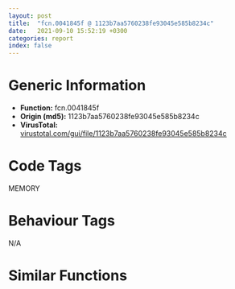 ```yaml
---
layout: post
title:  "fcn.0041845f @ 1123b7aa5760238fe93045e585b8234c"
date:   2021-09-10 15:52:19 +0300
categories: report
index: false
---
```


# Generic Information
- **Function:** fcn.0041845f
- **Origin (md5):** 1123b7aa5760238fe93045e585b8234c
- **VirusTotal:** [virustotal.com/gui/file/1123b7aa5760238fe93045e585b8234c][virustotal_ref]

# Code Tags
<span class="tag" id="MEMORY">MEMORY</span>


# Behaviour Tags
<span class="bhv-tag" id="na">N/A</span>

# Similar Functions
<script type="text/javascript" src="https://www.gstatic.com/charts/loader.js"></script>
<script type="text/javascript">

    google.charts.load('current', {'packages':['corechart']});
    google.charts.setOnLoadCallback(drawChart);

    function drawChart() {
    var data = new google.visualization.DataTable();
        data.addColumn('number', 'X');
        data.addColumn('number', 'Y');
        data.addColumn({type: 'string', role: 'tooltip', 'p': {'html': true}});
        data.addColumn({'type': 'string', 'role': 'style'});
        
        data.addRows([
    [521.29296875, -287.8450927734375, '<b><a href="/report/fcn.0041845f@1123b7aa5760238fe93045e585b8234c">fcn.0041845f</a><br>@1123b7aa5760238fe93045e585b8234c</b><br>push 0x14<br>push 0x42f608<br>call fcn.00417c8c<br>mov edi, dword[ebp+8]<br>xor ebx, ebx<br>cmp edi, ebx<br>jne 0x418482<br>push dword[ebp+0xc]<br>call fcn.00417b24<br>pop ecx<br>jmp 0x418606<br>mov esi, dword[ebp+0xc]<br>cmp esi, ebx<br>jne 0x418495<br>push edi<br>call fcn.00417b36<br>pop ecx<br>jmp 0x418604<br>cmp dword[0x53c694], 3<br>jne 0x4185d0<br>mov dword[ebp-0x1c], ebx<br>cmp esi, 0xffffffe0<br>ja 0x41859f<br>push 4<br>call fcn.0041aa08<br>pop ecx<br>mov dword[ebp-4], ebx<br>push edi<br>call fcn.0041aaec<br>pop ecx<br>mov dword[ebp-0x20], eax<br>cmp eax, ebx<br>je 0x41856f<br>cmp esi, dword[0x53c680]<br>ja 0x41851f<br>push esi<br>push edi<br>push eax<br>call fcn.0041afec<br>add esp, 0xc<br>test eax, eax<br>je 0x4184e7<br>mov dword[ebp-0x1c], edi<br>jmp 0x41851f<br>push esi<br>call fcn.0041b2cb<br>pop ecx<br>mov dword[ebp-0x1c], eax<br>cmp eax, ebx<br>je 0x41851f<br>mov eax, dword[edi-4]<br>dec eax<br>mov dword[ebp-0x24], eax<br>cmp eax, esi<br>jb 0x418502<br>mov eax, esi<br>push eax<br>push edi<br>push dword[ebp-0x1c]<br>call fcn.004167b0<br>push edi<br>call fcn.0041aaec<br>mov dword[ebp-0x20], eax<br>push edi<br>push eax<br>call fcn.0041ab17<br>add esp, 0x18<br>cmp dword[ebp-0x1c], ebx<br>jne 0x41856f<br>cmp esi, ebx<br>jne 0x41852e<br>xor esi, esi<br>inc esi<br>mov dword[ebp+0xc], esi<br>add esi, 0xf<br>and esi, 0xfffffff0<br>mov dword[ebp+0xc], esi<br>push esi<br>push ebx<br>push dword[0x53c690]<br>call dword[sym.imp.KERNEL32.dll_HeapAlloc]<br>mov dword[ebp-0x1c], eax<br>cmp eax, ebx<br>je 0x41856f<br>mov eax, dword[edi-4]<br>dec eax<br>mov dword[ebp-0x24], eax<br>cmp eax, esi<br>jb 0x418559<br>mov eax, esi<br>push eax<br>push edi<br>push dword[ebp-0x1c]<br>call fcn.004167b0<br>push edi<br>push dword[ebp-0x20]<br>call fcn.0041ab17<br>add esp, 0x14<br>or dword[ebp-4], 0xffffffff<br>call fcn.004185c7<br>cmp dword[ebp-0x20], ebx<br>jne 0x41859f<br>cmp esi, ebx<br>jne 0x418584<br>xor esi, esi<br>inc esi<br>add esi, 0xf<br>and esi, 0xfffffff0<br>mov dword[ebp+0xc], esi<br>push esi<br>push edi<br>push ebx<br>push dword[0x53c690]<br>call dword[sym.imp.KERNEL32.dll_HeapReAlloc]<br>mov dword[ebp-0x1c], eax<br>mov eax, dword[ebp-0x1c]<br>cmp eax, ebx<br>jne 0x418606<br>cmp dword[0x538f94], ebx<br>je 0x418606<br>push esi<br>call fcn.0041b5c7<br>pop ecx<br>test eax, eax<br>jne 0x4184a2<br>jmp 0x418604<br>xor eax, eax<br>cmp esi, 0xffffffe0<br>ja 0x4185ed<br>cmp esi, ebx<br>jne 0x4185de<br>xor esi, esi<br>inc esi<br>push esi<br>push edi<br>push ebx<br>push dword[0x53c690]<br>call dword[sym.imp.KERNEL32.dll_HeapReAlloc]<br>cmp eax, ebx<br>jne 0x418606<br>cmp dword[0x538f94], ebx<br>je 0x418606<br>push esi<br>call fcn.0041b5c7<br>pop ecx<br>test eax, eax<br>jne 0x4185d0<br>xor eax, eax<br>call fcn.00417cc7<br>ret <br><eoc> ', 'point { fill-color: #e0440e; }'],
[-521.29296875, 287.8448486328125, '<b><a href="/report/fcn.0040d9b3@59aef7c08025d70f84c85db2092fc99e">fcn.0040d9b3</a><br>@59aef7c08025d70f84c85db2092fc99e</b><br>push 0x14<br>push 0x42a540<br>call fcn.0040e2ec<br>mov edi, dword[ebp+8]<br>xor ebx, ebx<br>cmp edi, ebx<br>jne 0x40d9d6<br>push dword[ebp+0xc]<br>call fcn.0040b9f9<br>pop ecx<br>jmp 0x40db5a<br>mov esi, dword[ebp+0xc]<br>cmp esi, ebx<br>jne 0x40d9e9<br>push edi<br>call fcn.0040ba0b<br>pop ecx<br>jmp 0x40db58<br>cmp dword[0x437ae0], 3<br>jne 0x40db24<br>mov dword[ebp-0x1c], ebx<br>cmp esi, 0xffffffe0<br>ja 0x40daf3<br>push 4<br>call fcn.0040eed8<br>pop ecx<br>mov dword[ebp-4], ebx<br>push edi<br>call fcn.0040efbc<br>pop ecx<br>mov dword[ebp-0x20], eax<br>cmp eax, ebx<br>je 0x40dac3<br>cmp esi, dword[0x437acc]<br>ja 0x40da73<br>push esi<br>push edi<br>push eax<br>call fcn.0040f4bc<br>add esp, 0xc<br>test eax, eax<br>je 0x40da3b<br>mov dword[ebp-0x1c], edi<br>jmp 0x40da73<br>push esi<br>call fcn.0040f79b<br>pop ecx<br>mov dword[ebp-0x1c], eax<br>cmp eax, ebx<br>je 0x40da73<br>mov eax, dword[edi-4]<br>dec eax<br>mov dword[ebp-0x24], eax<br>cmp eax, esi<br>jb 0x40da56<br>mov eax, esi<br>push eax<br>push edi<br>push dword[ebp-0x1c]<br>call fcn.0040d460<br>push edi<br>call fcn.0040efbc<br>mov dword[ebp-0x20], eax<br>push edi<br>push eax<br>call fcn.0040efe7<br>add esp, 0x18<br>cmp dword[ebp-0x1c], ebx<br>jne 0x40dac3<br>cmp esi, ebx<br>jne 0x40da82<br>xor esi, esi<br>inc esi<br>mov dword[ebp+0xc], esi<br>add esi, 0xf<br>and esi, 0xfffffff0<br>mov dword[ebp+0xc], esi<br>push esi<br>push ebx<br>push dword[0x437adc]<br>call dword[sym.imp.KERNEL32.dll_HeapAlloc]<br>mov dword[ebp-0x1c], eax<br>cmp eax, ebx<br>je 0x40dac3<br>mov eax, dword[edi-4]<br>dec eax<br>mov dword[ebp-0x24], eax<br>cmp eax, esi<br>jb 0x40daad<br>mov eax, esi<br>push eax<br>push edi<br>push dword[ebp-0x1c]<br>call fcn.0040d460<br>push edi<br>push dword[ebp-0x20]<br>call fcn.0040efe7<br>add esp, 0x14<br>or dword[ebp-4], 0xffffffff<br>call fcn.0040db1b<br>cmp dword[ebp-0x20], ebx<br>jne 0x40daf3<br>cmp esi, ebx<br>jne 0x40dad8<br>xor esi, esi<br>inc esi<br>add esi, 0xf<br>and esi, 0xfffffff0<br>mov dword[ebp+0xc], esi<br>push esi<br>push edi<br>push ebx<br>push dword[0x437adc]<br>call dword[sym.imp.KERNEL32.dll_HeapReAlloc]<br>mov dword[ebp-0x1c], eax<br>mov eax, dword[ebp-0x1c]<br>cmp eax, ebx<br>jne 0x40db5a<br>cmp dword[0x436614], ebx<br>je 0x40db5a<br>push esi<br>call fcn.0040fa97<br>pop ecx<br>test eax, eax<br>jne 0x40d9f6<br>jmp 0x40db58<br>xor eax, eax<br>cmp esi, 0xffffffe0<br>ja 0x40db41<br>cmp esi, ebx<br>jne 0x40db32<br>xor esi, esi<br>inc esi<br>push esi<br>push edi<br>push ebx<br>push dword[0x437adc]<br>call dword[sym.imp.KERNEL32.dll_HeapReAlloc]<br>cmp eax, ebx<br>jne 0x40db5a<br>cmp dword[0x436614], ebx<br>je 0x40db5a<br>push esi<br>call fcn.0040fa97<br>pop ecx<br>test eax, eax<br>jne 0x40db24<br>xor eax, eax<br>call fcn.0040e327<br>ret <br><eoc> ', 'null'],

        ]);

    var options = {
        title: 'Similarity Plot',
        legend: 'none',
        colors: ['#dedbd9', '#e6693e', '#ec8f6e', '#f3b49f', '#f6c7b6'],
        tooltip: {isHtml: true, trigger: 'both'},
        explorer: {
        actions: ["dragToZoom", "rightClickToReset"],
        },
        chartArea: {
        width: '80%',
        height: '80%'
        },
        width: '100%',
        height: '100%'
    };

    var chart = new google.visualization.ScatterChart(document.getElementById('chart_div'));

    chart.draw(data, options);
    }
    
</script>


<div id="chart_div" style="width: 100%px; height: 100%;"></div>

# Disassembled Code
{% highlight nasm %}

push 0x14
push 0x42f608
call fcn.00417c8c
mov edi, dword[ebp+8]
xor ebx, ebx
cmp edi, ebx
jne 0x418482
push dword[ebp+0xc]
call fcn.00417b24
pop ecx
jmp 0x418606
mov esi, dword[ebp+0xc]
cmp esi, ebx
jne 0x418495
push edi
call fcn.00417b36
pop ecx
jmp 0x418604
cmp dword[0x53c694], 3
jne 0x4185d0
mov dword[ebp-0x1c], ebx
cmp esi, 0xffffffe0
ja 0x41859f
push 4
call fcn.0041aa08
pop ecx
mov dword[ebp-4], ebx
push edi
call fcn.0041aaec
pop ecx
mov dword[ebp-0x20], eax
cmp eax, ebx
je 0x41856f
cmp esi, dword[0x53c680]
ja 0x41851f
push esi
push edi
push eax
call fcn.0041afec
add esp, 0xc
test eax, eax
je 0x4184e7
mov dword[ebp-0x1c], edi
jmp 0x41851f
push esi
call fcn.0041b2cb
pop ecx
mov dword[ebp-0x1c], eax
cmp eax, ebx
je 0x41851f
mov eax, dword[edi-4]
dec eax
mov dword[ebp-0x24], eax
cmp eax, esi
jb 0x418502
mov eax, esi
push eax
push edi
push dword[ebp-0x1c]
call fcn.004167b0
push edi
call fcn.0041aaec
mov dword[ebp-0x20], eax
push edi
push eax
call fcn.0041ab17
add esp, 0x18
cmp dword[ebp-0x1c], ebx
jne 0x41856f
cmp esi, ebx
jne 0x41852e
xor esi, esi
inc esi
mov dword[ebp+0xc], esi
add esi, 0xf
and esi, 0xfffffff0
mov dword[ebp+0xc], esi
push esi
push ebx
push dword[0x53c690]
call dword[sym.imp.KERNEL32.dll_HeapAlloc]
mov dword[ebp-0x1c], eax
cmp eax, ebx
je 0x41856f
mov eax, dword[edi-4]
dec eax
mov dword[ebp-0x24], eax
cmp eax, esi
jb 0x418559
mov eax, esi
push eax
push edi
push dword[ebp-0x1c]
call fcn.004167b0
push edi
push dword[ebp-0x20]
call fcn.0041ab17
add esp, 0x14
or dword[ebp-4], 0xffffffff
call fcn.004185c7
cmp dword[ebp-0x20], ebx
jne 0x41859f
cmp esi, ebx
jne 0x418584
xor esi, esi
inc esi
add esi, 0xf
and esi, 0xfffffff0
mov dword[ebp+0xc], esi
push esi
push edi
push ebx
push dword[0x53c690]
call dword[sym.imp.KERNEL32.dll_HeapReAlloc]
mov dword[ebp-0x1c], eax
mov eax, dword[ebp-0x1c]
cmp eax, ebx
jne 0x418606
cmp dword[0x538f94], ebx
je 0x418606
push esi
call fcn.0041b5c7
pop ecx
test eax, eax
jne 0x4184a2
jmp 0x418604
xor eax, eax
cmp esi, 0xffffffe0
ja 0x4185ed
cmp esi, ebx
jne 0x4185de
xor esi, esi
inc esi
push esi
push edi
push ebx
push dword[0x53c690]
call dword[sym.imp.KERNEL32.dll_HeapReAlloc]
cmp eax, ebx
jne 0x418606
cmp dword[0x538f94], ebx
je 0x418606
push esi
call fcn.0041b5c7
pop ecx
test eax, eax
jne 0x4185d0
xor eax, eax
call fcn.00417cc7
ret

{% endhighlight %}

[virustotal_ref]: https://www.virustotal.com/gui/file/1123b7aa5760238fe93045e585b8234c